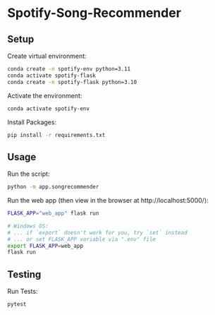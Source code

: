 # Spotify-Song-Recommender

## Setup
Create virtual environment:
```sh
conda create -n spotify-env python=3.11
conda activate spotify-flask
conda create -n spotify-flask python=3.10
```

Activate the environment: 
```sh
conda activate spotify-env 
```
Install Packages:
```sh
pip install -r requirements.txt
```

## Usage

Run the script:
```sh
python -m app.songrecommender 
```
Run the web app (then view in the browser at http://localhost:5000/):
```sh
FLASK_APP="web_app" flask run
```

```sh
# Windows OS:
# ... if `export` doesn't work for you, try `set` instead
# ... or set FLASK_APP variable via ".env" file
export FLASK_APP=web_app
flask run
```

## Testing
Run Tests:
```sh
pytest
```
